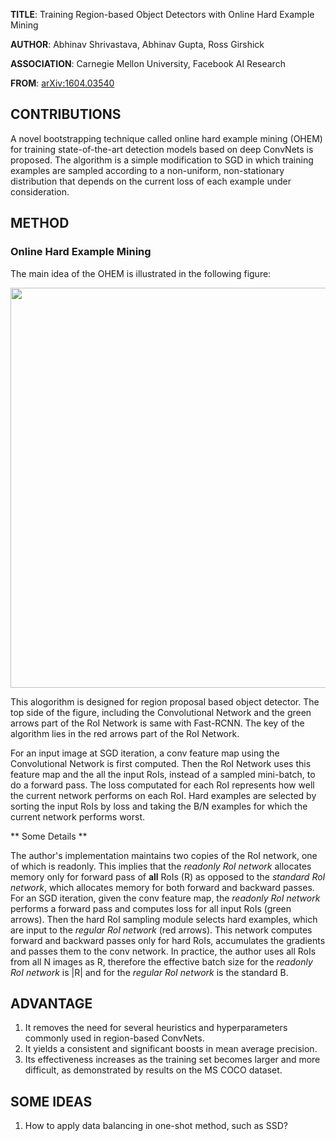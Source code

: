 **TITLE**: Training Region-based Object Detectors with Online Hard Example Mining

**AUTHOR**: Abhinav Shrivastava, Abhinav Gupta, Ross Girshick

**ASSOCIATION**: Carnegie Mellon University, Facebook AI Research

**FROM**: [arXiv:1604.03540](https://arxiv.org/abs/1604.03540)

## CONTRIBUTIONS ##

A novel bootstrapping technique called online hard example mining (OHEM)  for training state-of-the-art detection models based on deep ConvNets is proposed. The algorithm is a simple modification to SGD in which training examples are sampled according to a non-uniform, non-stationary distribution that depends on the current loss of each example under consideration.

## METHOD ##

### Online Hard Example Mining ###

The main idea of the OHEM is illustrated in the following figure:

<img class="img-responsive center-block" src="https://raw.githubusercontent.com/joshua19881228/my_blogs/master/Computer_Vision/Reading_Note/figures/OHEM.jpg" alt="" width="640"/>

This alogorithm is designed for region proposal based object detector. The top side of the figure, including the Convolutional Network and the green arrows part of the RoI Network is same with Fast-RCNN. The key of the algorithm lies in the red arrows part of the RoI Network.

For an input image at SGD iteration, a conv feature map using the Convolutional Network is first computed. Then the RoI Network uses this feature map and the all the input RoIs, instead of a sampled mini-batch, to do a forward pass. The loss computated for each RoI represents how well the current network performs on each RoI. Hard examples are selected by sorting the input RoIs by loss and taking the B/N examples for which the current network performs worst.

** Some Details **

The author's implementation maintains two copies of the RoI network, one of which is readonly. This implies that the *readonly RoI network* allocates memory only for forward pass of **all** RoIs (R) as opposed to the *standard RoI network*, which allocates memory for both forward and backward passes. For an SGD iteration, given the conv feature map, the *readonly RoI network* performs a forward pass and computes loss for all input RoIs (green arrows). Then the hard RoI sampling module selects hard examples, which are input to the *regular RoI network* (red arrows). This network computes forward and backward passes only for hard RoIs, accumulates the gradients and passes them to the conv network. In practice, the author uses all RoIs from all N images as R, therefore the effective batch size for the *readonly RoI network* is |R| and for the *regular RoI network* is the standard B.

## ADVANTAGE ##

1. It removes the need for several heuristics and hyperparameters commonly used in region-based ConvNets.
2. It yields a consistent and significant boosts in mean average precision.
3. Its effectiveness increases as the training set becomes larger and more difficult, as demonstrated by results on the MS COCO dataset.

## SOME IDEAS ##

1. How to apply data balancing in one-shot method, such as SSD?